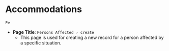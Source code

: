 # Accommodations




`Pe`

- **Page Title**: `Persons Affected › create`
  - This page is used for creating a new record for a person affected by a specific situation.
